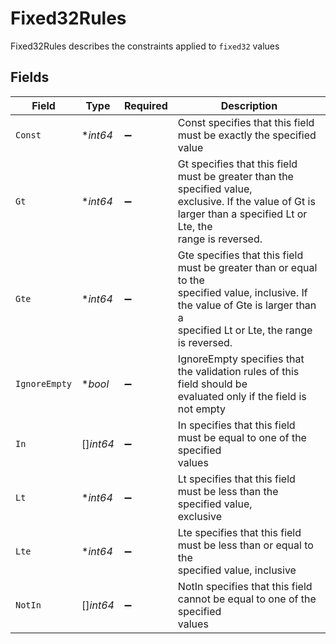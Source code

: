 # Fixed32Rules

Fixed32Rules describes the constraints applied to `fixed32` values


## Fields

| Field                                                                                                                                                                             | Type                                                                                                                                                                              | Required                                                                                                                                                                          | Description                                                                                                                                                                       |
| --------------------------------------------------------------------------------------------------------------------------------------------------------------------------------- | --------------------------------------------------------------------------------------------------------------------------------------------------------------------------------- | --------------------------------------------------------------------------------------------------------------------------------------------------------------------------------- | --------------------------------------------------------------------------------------------------------------------------------------------------------------------------------- |
| `Const`                                                                                                                                                                           | **int64*                                                                                                                                                                          | :heavy_minus_sign:                                                                                                                                                                | Const specifies that this field must be exactly the specified value                                                                                                               |
| `Gt`                                                                                                                                                                              | **int64*                                                                                                                                                                          | :heavy_minus_sign:                                                                                                                                                                | Gt specifies that this field must be greater than the specified value,<br/> exclusive. If the value of Gt is larger than a specified Lt or Lte, the<br/> range is reversed.       |
| `Gte`                                                                                                                                                                             | **int64*                                                                                                                                                                          | :heavy_minus_sign:                                                                                                                                                                | Gte specifies that this field must be greater than or equal to the<br/> specified value, inclusive. If the value of Gte is larger than a<br/> specified Lt or Lte, the range is reversed. |
| `IgnoreEmpty`                                                                                                                                                                     | **bool*                                                                                                                                                                           | :heavy_minus_sign:                                                                                                                                                                | IgnoreEmpty specifies that the validation rules of this field should be<br/> evaluated only if the field is not empty                                                             |
| `In`                                                                                                                                                                              | []*int64*                                                                                                                                                                         | :heavy_minus_sign:                                                                                                                                                                | In specifies that this field must be equal to one of the specified<br/> values                                                                                                    |
| `Lt`                                                                                                                                                                              | **int64*                                                                                                                                                                          | :heavy_minus_sign:                                                                                                                                                                | Lt specifies that this field must be less than the specified value,<br/> exclusive                                                                                                |
| `Lte`                                                                                                                                                                             | **int64*                                                                                                                                                                          | :heavy_minus_sign:                                                                                                                                                                | Lte specifies that this field must be less than or equal to the<br/> specified value, inclusive                                                                                   |
| `NotIn`                                                                                                                                                                           | []*int64*                                                                                                                                                                         | :heavy_minus_sign:                                                                                                                                                                | NotIn specifies that this field cannot be equal to one of the specified<br/> values                                                                                               |
